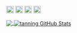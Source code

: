[<img src='https://cdn.jsdelivr.net/npm/simple-icons@3.0.1/icons/linkedin.svg' alt='linkedin' height='20'>](https://www.linkedin.com/in/neung-poowanai/) [<img src='https://cdn.jsdelivr.net/npm/simple-icons@3.0.1/icons/instagram.svg' alt='instagram' height='20'>](https://www.instagram.com/taneung/) [<img src='https://cdn.jsdelivr.net/npm/simple-icons@3.0.1/icons/twitter.svg' alt='twitter' height='20'>](https://twitter.com/taneung) [<img src='https://cdn.jsdelivr.net/npm/simple-icons@3.0.1/icons/youtube.svg' alt='website' height='20'>](https://www.youtube.com/c/NeungPoowanai)

<a href="https://github.com/taneung/neung">
  <img align="center" src="https://github-readme-stats.vercel.app/api/top-langs/?username=taneung&count_private=true&title_color=ffffff&text_color=c9cacc&icon_color=2bbc8a&bg_color=1d1f21" />
</a>
<a href="https://github.com/taneung/neung">
  <img align="center" src="https://github-readme-stats.vercel.app/api?username=taneung&show_icons=true&line_height=27&count_private=true&title_color=ffffff&text_color=c9cacc&icon_color=2bbc8a&bg_color=1d1f21" alt="tanning GitHub Stats" />
</a>
